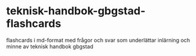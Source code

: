 # teknisk-handbok-gbgstad-flashcards
flashcards i md-format med frågor och svar som underlättar inlärning och minne av teknisk handbok gbgstad
